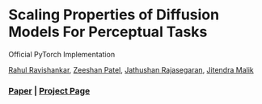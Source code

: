 # Scaling Properties of Diffusion Models For Perceptual Tasks

Official PyTorch Implementation

[Rahul Ravishankar](), [Zeeshan Patel](https://zeeshanp.me), [Jathushan Rajasegaran](https://brjathu.github.io/), [Jitendra Malik](https://people.eecs.berkeley.edu/~malik/)
### [Paper]() | [Project Page]()

